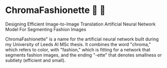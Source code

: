 # ChromaFashionette :dress: :brain:
Designing Efficient Image-to-Image Translation Artificial Neural Network Model For Segmenting Fashion Images

ChromaFashionette" is a name for the artificial neural network built during my University of Leeds AI MSc thesis.
It combines the word "chroma," which refers to color, with "fashion," which is fitting for a network that segments fashion images, and the ending "-ette" that denotes smallness or subtlety (efficient and small).
